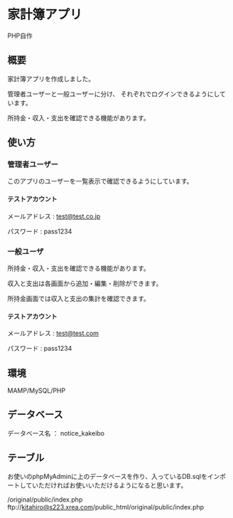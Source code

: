 # 家計簿アプリ
PHP自作

## 概要
家計簿アプリを作成しました。

管理者ユーザーと一般ユーザーに分け、 それぞれでログインできるようにしています。

所持金・収入・支出を確認できる機能があります。

## 使い方
### 管理者ユーザー

このアプリのユーザーを一覧表示で確認できるようにしています。

#### テストアカウント

メールアドレス : test@test.co.jp

パスワード : pass1234

### 一般ユーザ

所持金・収入・支出を確認できる機能があります。

収入と支出は各画面から追加・編集・削除ができます。

所持金画面では収入と支出の集計を確認できます。

#### テストアカウント

メールアドレス : test@test.com

パスワード : pass1234

## 環境
MAMP/MySQL/PHP

## データベース
データベース名 ： notice_kakeibo

## テーブル
お使いのphpMyAdminに上のデータベースを作り、入っているDB.sqlをインポートしていただければお使いいただけるようになると思います。

/original/public/index.php
ftp://kitahiro@s223.xrea.com/public_html/original/public/index.php